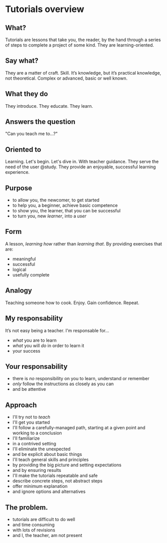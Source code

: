 # Tutorials overview

## What?
Tutorials are lessons that take you, the reader, by the hand through a series of steps to complete a project of some kind. They are learning-oriented.

## Say what?
They are a matter of craft. Skill. It’s knowledge, but it’s practical knowledge, not theoretical. Complex or advanced, basic or well known.

## What they do
They introduce. They educate. They learn.

## Answers the question
"Can you teach me to...?"

## Oriented to
Learning. Let's begin. Let's dive in. With teacher guidance. They serve the need of the user @study. They provide an enjoyable, successful learning experience.

## Purpose
- to allow you, the newcomer, to get started
- to help you, a beginner, achieve basic competence
- to show you, the learner, that you can be successful
- to turn you, new *learner*, into a *user*

## Form
A lesson, *learning how* rather than *learning that*. By providing exercises that are:

- meaningful
- successful
- logical
- usefully complete

## Analogy
Teaching someone how to cook. Enjoy. Gain confidence. Repeat.

## My responsability
It’s not easy being a teacher. I'm responsable for...

- *what* you are to learn
- *what* you will *do* in order to learn it
- your success

## Your responsability
- there is *no* responsibility on you to learn, understand or remember
- *only* follow the instructions as closely as you can
- and be attentive

## Approach
- I'll try not to *teach*
- I'll get you started
- I'll follow a carefully-managed path, starting at a given point and working to a conclusion
- I'll familiarize
- in a contrived setting
- I'll eliminate the unexpected
- and be explicit about basic things
- I'll teach general skills and principles
- by providing the big picture and setting expectations
- and by ensuring results
- I'll make the tutorials repeatable and safe
- describe concrete steps, not abstract steps
- offer minimum explanation
- and ignore options and alternatives

## The problem.
- tutorials are difficult to do well
- and time consuming
- with lots of revisions
- and I, the teacher, am not present